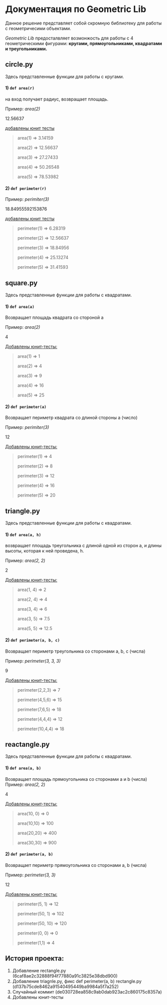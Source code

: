 # Документация по Geometric Lib
Данное решение представляет собой скромную библиотеку для работы с геометричесими объектами.

_Geometric Lib_ предосталвляет возмонжость для работы с 4 геометрическими фигурами: __кругами, прямоугольниками, квадратами и треугольниками.__

##  **circle.py**
Здесь представленные функции для работы с кругами.
#### 1) **`def area(r)`**
на вход получает радиус, возвращает площадь.

Пример: _area(2)_

12.56637

<u>добавлены юнит тесты</u>
>area(1) => 3.14159
> 
>area(2) => 12.56637
> 
>area(3) => 27.27433
> 
>area(4) => 50.26548
> 
>area(5) => 78.53982

#### 2) **`def perimeter(r)`**

Пример: _perimiter(3)_

18.84955592153876

<u>добавлены юнит тесты</u>
>perimeter(1) => 6.28319
> 
>perimeter(2) => 12.56637
> 
>perimeter(3) => 18.84956
> 
>perimeter(4) => 25.13274
> 
>perimeter(5) => 31.41593

## **square.py**
Здесь представленные функции для работы с квадратами.
#### 1) **`def area(a)`**
Возвращает площадь квадрата со стороной a


Пример: _area(2)_

4

<u>Добавлены юнит-тесты:</u>

> area(1) => 1
> 
> area(2) => 4
> 
> area(3) => 9
> 
> area(4) => 16
> 
> area(5) => 25
#### 2) **`def perimeter(a)`**
Возвращает периметр квадрата со длиной стороны a (число)

Пример: _perimiter(3)_

12

<u>Добавлены юнит-тесты:</u>

>perimeter(1) => 4
> 
> perimeter(2) => 8
>
> perimeter(3) => 12
> 
> perimeter(4) => 16
> 
> perimeter(5) => 20


## **triangle.py**
Здесь представленные функции для работы с квадратами.
#### 1) **`def area(a, h)`**
возвращает площадь треугольника с длиной одной из сторон a, и длины высоты, которая к ней проведена, h.

Пример: _area(2, 2)_

2

<u>Добавлены юнит-тесты:</u>

> area(1, 4) => 2
> 
> area(2, 4) => 4
> 
> area(3, 4) => 6
> 
> area(3, 5) => 7.5
> 
> area(5, 5) => 12.5

#### 2) **`def perimeter(a, b, c)`**
Возвращает периметр треугольника со сторонами a, b, c (числа)

Пример: _perimeter(3, 3, 3)_

9

<u>Добавлены юнит-тесты:</u>

> perimeter(2,2,3) => 7
> 
> perimeter(4,5,6) => 15
> 
> perimeter(7,6,5) => 18
> 
> perimeter(4,4,4) => 12
> 
> perimeter(10,4,4) => 18

## **reactangle.py**
Здесь представленные функции для работы с квадратами.
#### 1) **`def area(a, b)`**
Возвращает площадь прямоугольника со сторонами a и b (числа)
Пример: _area(2, 2)_

4

<u>Добавлены юнит-тесты:</u>

> area(10, 0) => 0
> 
> area(10,10) => 100
> 
> area(20,20) => 400
> 
> area(30,30) => 900

#### 2) **`def perimeter(a, b)`**
Возвращает  периметр прямоугольника со сторонами a, b (числа)

Пример: _perimeter(3, 3)_

12

<u>Добавлены юнит-тесты:</u>

>perimeter(5, 1) => 12
> 
> perimeter(50, 1) => 102
> 
> perimeter(50, 10) => 120
> 
> perimeter(0, 0) => 0
> 
> perimeter(1,1) => 4

## История проекта:

1) Добавление rectangle.py (6caf8ae2c32888f94f77880a91c3825e38dbd900)
2) Добавление triagnle.py, фикс def perimeter(a, b) rectangle.py (d137b75cde8462a91540495449ba9984a5f7a252)
3) Случайный коммит (de030728ea858c9ab0dab923ac2c860175c8357a)
4) Добавлены юнит-тесты 